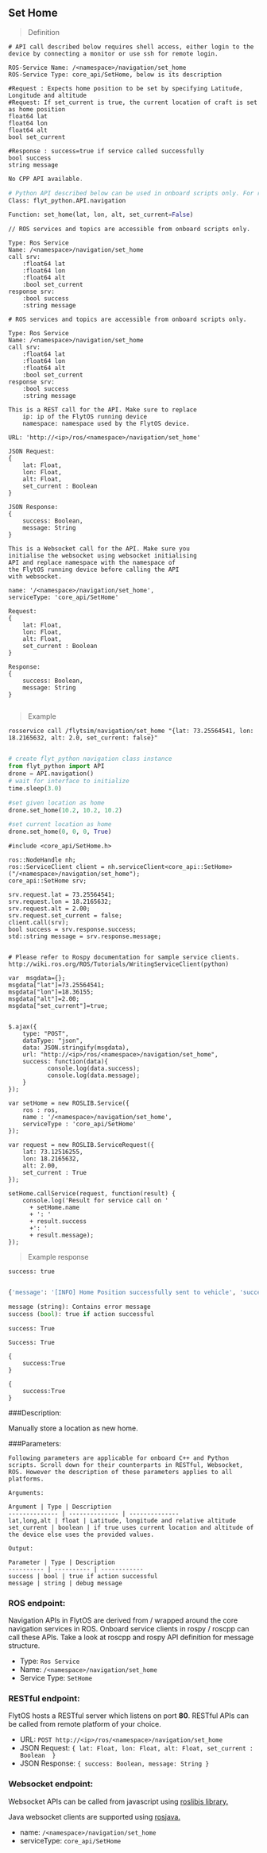 ## Set Home

> Definition

```shell
# API call described below requires shell access, either login to the device by connecting a monitor or use ssh for remote login.

ROS-Service Name: /<namespace>/navigation/set_home
ROS-Service Type: core_api/SetHome, below is its description

#Request : Expects home position to be set by specifying Latitude, Longitude and altitude
#Request: If set_current is true, the current location of craft is set as home position
float64 lat
float64 lon
float64 alt
bool set_current

#Response : success=true if service called successfully 
bool success
string message
```

```cpp
No CPP API available.
```

```python
# Python API described below can be used in onboard scripts only. For remote scripts you can use http client libraries to call FlytOS REST endpoints from Python.
Class: flyt_python.API.navigation

Function: set_home(lat, lon, alt, set_current=False)
```

```cpp--ros
// ROS services and topics are accessible from onboard scripts only.

Type: Ros Service
Name: /<namespace>/navigation/set_home
call srv:
    :float64 lat
    :float64 lon
    :float64 alt
    :bool set_current
response srv: 
    :bool success
    :string message
```

```python--ros
# ROS services and topics are accessible from onboard scripts only.

Type: Ros Service
Name: /<namespace>/navigation/set_home
call srv:
    :float64 lat
    :float64 lon
    :float64 alt
    :bool set_current
response srv: 
    :bool success
    :string message

```

```javascript--REST
This is a REST call for the API. Make sure to replace 
    ip: ip of the FlytOS running device
    namespace: namespace used by the FlytOS device.

URL: 'http://<ip>/ros/<namespace>/navigation/set_home'

JSON Request:
{
    lat: Float,
    lon: Float,
    alt: Float,
    set_current : Boolean
}

JSON Response:
{
    success: Boolean,
    message: String
}

```

```javascript--Websocket
This is a Websocket call for the API. Make sure you 
initialise the websocket using websocket initialising 
API and replace namespace with the namespace of 
the FlytOS running device before calling the API 
with websocket.

name: '/<namespace>/navigation/set_home',
serviceType: 'core_api/SetHome'

Request:
{
    lat: Float,
    lon: Float,
    alt: Float,
    set_current : Boolean
}

Response:
{
    success: Boolean,
    message: String
}


```

> Example

```shell
rosservice call /flytsim/navigation/set_home "{lat: 73.25564541, lon: 18.2165632, alt: 2.0, set_current: false}"  
```

```cpp
```

```python
# create flyt_python navigation class instance
from flyt_python import API
drone = API.navigation()
# wait for interface to initialize
time.sleep(3.0)

#set given location as home 
drone.set_home(10.2, 10.2, 10.2)

#set current location as home
drone.set_home(0, 0, 0, True)
```

```cpp--ros
#include <core_api/SetHome.h>

ros::NodeHandle nh;
ros::ServiceClient client = nh.serviceClient<core_api::SetHome>("/<namespace>/navigation/set_home");
core_api::SetHome srv;

srv.request.lat = 73.25564541;
srv.request.lon = 18.2165632;
srv.request.alt = 2.00;
srv.request.set_current = false;
client.call(srv);
bool success = srv.response.success;
std::string message = srv.response.message;
```

```python--ros

# Please refer to Rospy documentation for sample service clients. http://wiki.ros.org/ROS/Tutorials/WritingServiceClient(python)

```

```javascript--REST
var  msgdata={};
msgdata["lat"]=73.25564541;
msgdata["lon"]=18.36155;
msgdata["alt"]=2.00;
msgdata["set_current"]=true;


$.ajax({
    type: "POST",
    dataType: "json",
    data: JSON.stringify(msgdata),
    url: "http://<ip>/ros/<namespace>/navigation/set_home",  
    success: function(data){
           console.log(data.success);
           console.log(data.message);
    }
});

```

```javascript--Websocket
var setHome = new ROSLIB.Service({
    ros : ros,
    name : '/<namespace>/navigation/set_home',
    serviceType : 'core_api/SetHome'
});

var request = new ROSLIB.ServiceRequest({
    lat: 73.12516255,
    lon: 18.2165632,
    alt: 2.00,
    set_current : True 
});

setHome.callService(request, function(result) {
    console.log('Result for service call on '
      + setHome.name
      + ': '
      + result.success
      +': '
      + result.message);
});
```

> Example response

```shell
success: true
```

```cpp
```

```python
{'message': '[INFO] Home Position successfully sent to vehicle', 'success': True}

message (string): Contains error message
success (bool): true if action successful
```

```cpp--ros
success: True
```

```python--ros
Success: True
```

```javascript--REST
{
    success:True
}

```

```javascript--Websocket
{
    success:True
}

```

###Description:

Manually store a location as new home.

###Parameters:
    
    Following parameters are applicable for onboard C++ and Python scripts. Scroll down for their counterparts in RESTful, Websocket, ROS. However the description of these parameters applies to all platforms. 
    
    Arguments:
    
    Argument | Type | Description
    -------------- | -------------- | --------------
    lat,long,alt | float | Latitude, longitude and relative altitude
    set_current | boolean | if true uses current location and altitude of the device else uses the provided values.
    
    Output:
    
    Parameter | Type | Description
    ---------- | ---------- | ------------
    success | bool | true if action successful
    message | string | debug message

### ROS endpoint:

Navigation APIs in FlytOS are derived from / wrapped around the core navigation services in ROS. Onboard service clients in rospy / roscpp can call these APIs. Take a look at roscpp and rospy API definition for message structure. 

* Type: `Ros Service`
* Name: `/<namespace>/navigation/set_home`
* Service Type: `SetHome`

### RESTful endpoint:

FlytOS hosts a RESTful server which listens on port **80**. RESTful APIs can be called from remote platform of your choice.

* URL: `POST http://<ip>/ros/<namespace>/navigation/set_home`
* JSON Request:
`{
    lat: Float,
    lon: Float,
    alt: Float,
    set_current : Boolean 
}`
* JSON Response:
`{
    success: Boolean,
    message: String
}`

### Websocket endpoint:

Websocket APIs can be called from javascript using  [roslibjs library.](https://github.com/RobotWebTools/roslibjs) 

Java websocket clients are supported using [rosjava.](http://wiki.ros.org/rosjava)

* name: `/<namespace>/navigation/set_home`
* serviceType: `core_api/SetHome`
